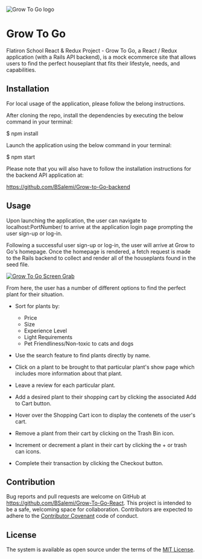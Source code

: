 ![Grow To Go logo](https://fontmeme.com/permalink/190910/cd6f2ab7e2bb65d7267bc46d5894d410.png)

# Grow To Go

Flatiron School React & Redux Project - Grow To Go, a React / Redux application (with a Rails API backend), is a mock ecommerce site that allows users to find the perfect houseplant that fits their lifestyle, needs, and capabilities.  

## Installation

For local usage of the application, please follow the belong instructions.

After cloning the repo, install the dependencies by executing the below command in your terminal:

$ npm install

Launch the application using the below command in your terminal:

$ npm start

Please note that you will also have to follow the installation instructions for the backend API application at: 

https://github.com/BSalemi/Grow-to-Go-backend

## Usage

Upon launching the application, the user can navigate to localhost:PortNumber/ to arrive at the application login page prompting the user sign-up or log-in.

Following a successful user sign-up or log-in, the user will arrive at Grow to Go's homepage. Once the homepage is rendered, a fetch request is made to the Rails backend to collect and render all of the houseplants found in the seed file. 

[![Grow To Go Screen Grab](https://i.imgur.com/z5gl848.png)](https://vimeo.com/366899721)

From here, the user has a number of different options to find the perfect plant for their situation. 

   * Sort for plants by:
    	- Price
    	- Size
    	- Experience Level
    	- Light Requirements 
      - Pet Friendliness/Non-toxic to cats and dogs
      
   * Use the search feature to find plants directly by name. 
   * Click on a plant to be brought to that particular plant's show page which includes more information about that plant.
   * Leave a review for each particular plant.
   * Add a desired plant to their shopping cart by clicking the associated Add to Cart button.
   * Hover over the Shopping Cart icon to display the contenets of the user's cart.
   * Remove a plant from their cart by clicking on the Trash Bin icon.
   * Increment or decrement a plant in their cart by clicking the + or trash can icons.
   * Complete their transaction by clicking the Checkout button.
   
## Contribution 
   
Bug reports and pull requests are welcome on GitHub at https://github.com/BSalemi/Grow-To-Go-React. This project is intended to be a safe,   welcoming space for collaboration. Contributors are expected to adhere to the [Contributor Covenant](https://www.contributor-covenant.org/) code of conduct.

## License 

The system is available as open source under the terms of the [MIT License](https://opensource.org/licenses/MIT).
